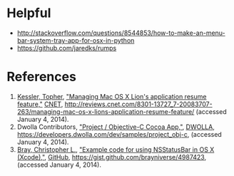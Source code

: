 
# Helpful

*  http://stackoverflow.com/questions/8544853/how-to-make-an-menu-bar-system-tray-app-for-osx-in-python
*  https://github.com/jaredks/rumps
  
# References

1. [Kessler, Topher](http://www.cnet.com/profile/tkessler/),
   ["Managing Mac OS X Lion's application resume feature,"](http://reviews.cnet.com/8301-13727_7-20083707-263/managing-mac-os-x-lions-application-resume-feature/)
   [CNET](http://www.cnet.com),
   http://reviews.cnet.com/8301-13727_7-20083707-263/managing-mac-os-x-lions-application-resume-feature/
   (accessed January 4, 2014).
1. Dwolla Contributors,
   ["Project / Objective-C Cocoa App,"](https://developers.dwolla.com/dev/samples/project_obj-c),
   [DWOLLA](https://www.dwolla.com),
   https://developers.dwolla.com/dev/samples/project_obj-c, (accessed
   January 4, 2014).
1. [Bray, Christopher L.](https://gist.github.com/brayniverse),
   ["Example code for using NSStatusBar in OS X (Xcode),"](https://gist.github.com/brayniverse/4987423),
   [GitHub](https://www.github.com),
   https://gist.github.com/brayniverse/4987423, (accessed January 4,
   2014).
   
